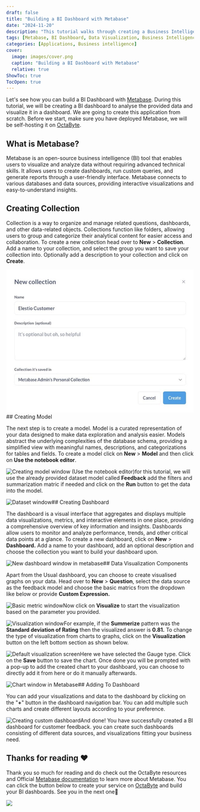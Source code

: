 ```yaml
---
draft: false
title: "Building a BI Dashboard with Metabase"
date: "2024-11-20"
description: "This tutorial walks through creating a Business Intelligence (BI) dashboard using Metabase, including collection creation, data modeling, dashboard building, and data visualization for customer feedback analysis."
tags: [Metabase, BI Dashboard, Data Visualization, Business Intelligence, Data Analysis, Dashboard Creation, Self-Hosting, OctaByte, Tutorial]
categories: [Applications, Business intelligence]
cover:
  image: images/cover.png
  caption: "Building a BI Dashboard with Metabase"
  relative: true
ShowToc: true
TocOpen: true
---
```



Let's see how you can build a BI Dashboard with [Metabase](https://octabyte.io/applications/business-intelligence/metabase). During this tutorial, we will be creating a BI dashboard to analyse the provided data and visualize it in a dashboard. We are going to create this application from scratch. Before we start, make sure you have deployed Metabase, we will be self\-hosting it on [OctaByte](https://octabyte.io/applications/business-intelligence/metabase).

## What is Metabase?

Metabase is an open\-source business intelligence (BI) tool that enables users to visualize and analyze data without requiring advanced technical skills. It allows users to create dashboards, run custom queries, and generate reports through a user\-friendly interface. Metabase connects to various databases and data sources, providing interactive visualizations and easy\-to\-understand insights.

## Creating Collection

Collection is a way to organize and manage related questions, dashboards, and other data\-related objects. Collections function like folders, allowing users to group and categorize their analytical content for easier access and collaboration. To create a new collection head over to **New** \> **Collection**. Add a name to your collection, and select the group you want to save your collection into. Optionally add a description to your collection and click on **Create**.

![Creating new collection window](images/Screenshot-2024-05-26-at-1.13.07-PM.jpg)## Creating Model

The next step is to create a model. Model is a curated representation of your data designed to make data exploration and analysis easier. Models abstract the underlying complexities of the database schema, providing a simplified view with meaningful names, descriptions, and categorizations for tables and fields. To create a model click on **New** \> **Model** and then click on **Use the notebook editor**. 

![Creating model window (Use the notebook editor)](https://blog.elest.io/content/images/2024/05/Screenshot-2024-05-26-at-1.13.55-PM.jpg)for this tutorial, we will use the already provided dataset model called **Feedback** add the filters and summarization matric if needed and click on the **Run** button to get the data into the model.

![Dataset window](https://blog.elest.io/content/images/2024/05/Screenshot-2024-05-26-at-1.14.18-PM.jpg)## Creating Dashboard

The dashboard is a visual interface that aggregates and displays multiple data visualizations, metrics, and interactive elements in one place, providing a comprehensive overview of key information and insights. Dashboards allow users to monitor and analyze performance, trends, and other critical data points at a glance. To create a new dashboard, click on **New** \> **Dashboard.** Add a name to your dashboard, add an optional description and choose the collection you want to build your dashboard upon.

![New dashboard window in metabase](https://blog.elest.io/content/images/2024/05/Screenshot-2024-05-26-at-1.14.58-PM.jpg)## Data Visualization Components

Apart from the Usual dashboard, you can choose to create visualised graphs on your data. Head over to **New** \> **Question**, select the data source as the feedback model and choose the basic matrics from the dropdown like below or provide **Custom Expression.**

![Basic metric window](https://blog.elest.io/content/images/2024/05/Screenshot-2024-05-26-at-1.30.55-PM.jpg)Now click on **Visualize** to start the visualization based on the parameter you provided.

![Visualization window](https://blog.elest.io/content/images/2024/05/Screenshot-2024-05-26-at-1.41.40-PM.jpg)For example, if the **Summerize** pattern was the **Standard deviation of Rating** then the visualized answer is **0\.81\.** To change the type of visualization from charts to graphs, click on the **Visualization** button on the left bottom section as shown below.

![Default visualization screen](https://blog.elest.io/content/images/2024/05/Screenshot-2024-05-26-at-1.59.23-PM-1.jpg)Here we have selected the Gauge type. Click on the **Save** button to save the chart. Once done you will be prompted with a pop\-up to add the created chart to your dashboard, you can choose to directly add it from here or do it manually afterwards.

![Chart window in Metabase](https://blog.elest.io/content/images/2024/05/Screenshot-2024-05-26-at-2.00.27-PM.jpg)## Adding To Dashboard

You can add your visualizations and data to the dashboard by clicking on the "**\+**" button in the dashboard navigation bar. You can add multiple such charts and create different layouts according to your preference.

![Creating custom dashboard](https://blog.elest.io/content/images/2024/05/Screenshot-2024-05-26-at-2.01.15-PM.jpg)And done! You have successfully created a BI dashboard for customer feedback. you can create such dashboards consisting of different data sources, and visualizations fitting your business need. 

## **Thanks for reading ❤️**

Thank you so much for reading and do check out the OctaByte resources and Official [Metabase documentation](https://www.metabase.com/docs/latest/?ref=blog.octabyte.io) to learn more about Metabase. You can click the button below to create your service on [OctaByte](https://octabyte.io/applications/business-intelligence/metabase) and build your BI dashboards. See you in the next one👋

[![](/images/octabyte-deploy.png)](https://octabyte.io/applications/business-intelligence/metabase)

